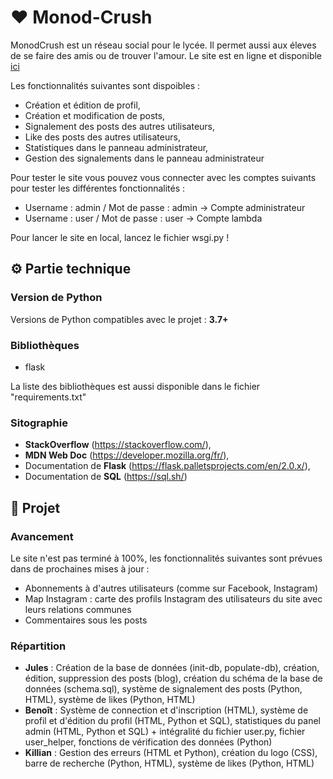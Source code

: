 # ❤️ Monod-Crush

MonodCrush est un réseau social pour le lycée. Il permet aussi aux éleves de se faire des amis ou de trouver l'amour.
Le site est en ligne et disponible [ici](https://monodcrush.fr)

Les fonctionnalités suivantes sont dispoibles : 
- Création et édition de profil,
- Création et modification de posts,
- Signalement des posts des autres utilisateurs,
- Like des posts des autres utilisateurs,
- Statistiques dans le panneau administrateur,
- Gestion des signalements dans le panneau administrateur

Pour tester le site vous pouvez vous connecter avec les comptes suivants pour tester les différentes fonctionnalités : 
- Username : admin / Mot de passe : admin -> Compte administrateur
- Username : user / Mot de passe : user -> Compte lambda

Pour lancer le site en local, lancez le fichier wsgi.py !

## ⚙️ Partie technique

### Version de Python
Versions de Python compatibles avec le projet : **3.7+**

### Bibliothèques
- flask

La liste des bibliothèques est aussi disponible dans le fichier "requirements.txt"

### Sitographie
- **StackOverflow** (https://stackoverflow.com/),
- **MDN Web Doc** (https://developer.mozilla.org/fr/),
- Documentation de **Flask** (https://flask.palletsprojects.com/en/2.0.x/),
- Documentation de **SQL** (https://sql.sh/)

## 🚩 Projet

### Avancement
Le site n'est pas terminé à 100%, les fonctionnalités suivantes sont prévues dans de prochaines mises à jour : 
- Abonnements à d'autres utilisateurs (comme sur Facebook, Instagram)
- Map Instagram : carte des profils Instagram des utilisateurs du site avec leurs relations communes
- Commentaires sous les posts

### Répartition
- **Jules** : Création de la base de données (init-db, populate-db), création, édition, suppression des posts (blog), création du schéma de la base de données (schema.sql), système de signalement des posts (Python, HTML), système de likes (Python, HTML)
- **Benoît** : Système de connection et d'inscription (HTML), système de profil et d'édition du profil (HTML, Python et SQL), statistiques du panel admin (HTML, Python et SQL) + intégralité du fichier user.py, fichier user_helper, fonctions de vérification des données (Python)
- **Killian** : Gestion des erreurs (HTML et Python), création du logo (CSS), barre de recherche (Python, HTML), système de likes (Python, HTML)